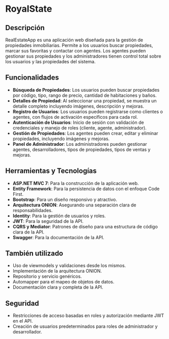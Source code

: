 # RoyalState

## Descripción
RealEstateApp es una aplicación web diseñada para la gestión de propiedades inmobiliarias. Permite a los usuarios buscar propiedades, marcar sus favoritas y contactar con agentes. Los agentes pueden gestionar sus propiedades y los administradores tienen control total sobre los usuarios y las propiedades del sistema.

## Funcionalidades
- **Búsqueda de Propiedades**: Los usuarios pueden buscar propiedades por código, tipo, rango de precio, cantidad de habitaciones y baños.
- **Detalles de Propiedad**: Al seleccionar una propiedad, se muestra un detalle completo incluyendo imágenes, descripción y mejoras.
- **Registro de Usuarios**: Los usuarios pueden registrarse como clientes o agentes, con flujos de activación específicos para cada rol.
- **Autenticación de Usuarios**: Inicio de sesión con validación de credenciales y manejo de roles (cliente, agente, administrador).
- **Gestión de Propiedades**: Los agentes pueden crear, editar y eliminar propiedades, incluyendo imágenes y mejoras.
- **Panel de Administrador**: Los administradores pueden gestionar agentes, desarrolladores, tipos de propiedades, tipos de ventas y mejoras.

## Herramientas y Tecnologías
- **ASP.NET MVC 7**: Para la construcción de la aplicación web.
- **Entity Framework**: Para la persistencia de datos con el enfoque Code First.
- **Bootstrap**: Para un diseño responsivo y atractivo.
- **Arquitectura ONION**: Asegurando una separación clara de responsabilidades.
- **Identity**: Para la gestión de usuarios y roles.
- **JWT**: Para la seguridad de la API.
- **CQRS y Mediator**: Patrones de diseño para una estructura de código clara de la API.
- **Swagger**: Para la documentación de la API.

## También utilizado
- Uso de viewmodels y validaciones desde los mismos.
- Implementación de la arquitectura ONION.
- Repositorio y servicio genéricos.
- Automapper para el mapeo de objetos de datos.
- Documentación clara y completa de la API.

## Seguridad
- Restricciones de acceso basadas en roles y autorización mediante JWT en el API.
- Creación de usuarios predeterminados para roles de administrador y desarrollador.
